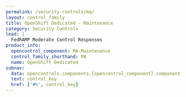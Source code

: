 ```yaml
---
permalink: /security-controls/ma/
layout: control_family
title: OpenShift Dedicated - Maintenance
category: Security Controls
lead: |
  FedRAMP Moderate Control Responses
product_info:
  opencontrol_component: MA-Maintenance
  control_family_shorthand: MA
  name: OpenShift Dedicated
subnav:
  data: opencontrols.components.[opencontrol_component].component
  text: control_key
  href: ['#%', control_key]
---
```

